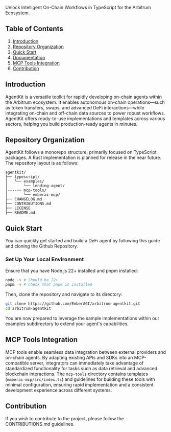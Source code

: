 Unlock Intelligent On-Chain Workflows in TypeScript for the Arbitrum Ecosystem.

## Table of Contents

1.  [Introduction](#introduction)
2.  [Repository Organization](#repository-organization)
3.  [Quick Start](#quick-start)
4.  [Documentation](#documentation)
5.  [MCP Tools Integration](#mcp-tools-integration)
6.  [Contribution](#contribution)

## Introduction

AgentKit is a versatile toolkit for rapidly developing on-chain agents within the Arbitrum ecosystem. It enables autonomous on-chain operations—such as token transfers, swaps, and advanced DeFi interactions—while integrating on-chain and off-chain data sources to power robust workflows. AgentKit offers ready-to-use implementations and templates across various sectors, helping you build production-ready agents in minutes.

## Repository Organization

AgentKit follows a monorepo structure, primarily focused on TypeScript packages. A Rust implementation is planned for release in the near future. The repository layout is as follows:

```
agentkit/
├── typescript/
│   └── examples/
│       └── lending-agent/
│----── mcp-tools/
│       └── emberai-mcp/
├── CHANGELOG.md
├── CONTRIBUTIONS.md
├── LICENSE
├── README.md
```

## Quick Start

You can quickly get started and build a DeFi agent by following this guide and cloning the Github Repository.

### Set Up Your Local Environment

Ensure that you have Node.js 22+ installed and pnpm installed:

```bash
node -v # Should be 22+
pnpm -v # Check that pnpm is installed
```

Then, clone the repository and navigate to its directory:

```bash
git clone https://github.com/EmberAGI/arbitrum-agentkit.git
cd arbitrum-agentkit
```

You are now prepared to leverage the sample implementations within our examples subdirectory to extend your agent's capabilities.

## MCP Tools Integration

MCP tools enable seamless data integration between external providers and on-chain agents. By adapting existing APIs and SDKs into an MCP-compatible server, integrators can immediately take advantage of standardized functionality for tasks such as data retrieval and advanced blockchain interactions. The `mcp-tools` directory contains templates (`emberai-mcp/src/index.ts`) and guidelines for building these tools with minimal configuration, ensuring rapid implementation and a consistent development experience across different systems.

## Contribution

If you wish to contribute to the project, please follow the CONTRIBUTIONS.md guidelines.

